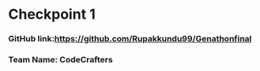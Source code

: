 # Checkpoint 1

### GitHub link:https://github.com/Rupakkundu99/Genathonfinal

### Team Name: CodeCrafters
